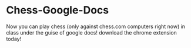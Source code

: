 # Chess-Google-Docs
Now you can play chess (only against chess.com computers right now) in class under the guise of google docs! download the chrome extension today!
